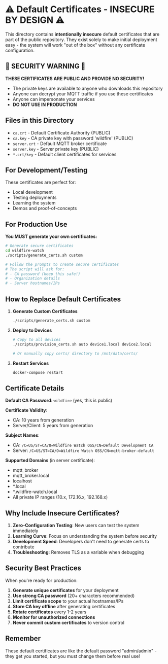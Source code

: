# ⚠️ Default Certificates - INSECURE BY DESIGN ⚠️

This directory contains **intentionally insecure** default certificates that are part of the public repository. They exist solely to make initial deployment easy - the system will work "out of the box" without any certificate configuration.

## 🚨 SECURITY WARNING 🚨

**THESE CERTIFICATES ARE PUBLIC AND PROVIDE NO SECURITY!**

- The private keys are available to anyone who downloads this repository
- Anyone can decrypt your MQTT traffic if you use these certificates
- Anyone can impersonate your services
- **DO NOT USE IN PRODUCTION**

## Files in this Directory

- `ca.crt` - Default Certificate Authority (PUBLIC)
- `ca.key` - CA private key with password 'wildfire' (PUBLIC)
- `server.crt` - Default MQTT broker certificate
- `server.key` - Server private key (PUBLIC)
- `*.crt/key` - Default client certificates for services

## For Development/Testing

These certificates are perfect for:
- Local development
- Testing deployments
- Learning the system
- Demos and proof-of-concepts

## For Production Use

**You MUST generate your own certificates:**

```bash
# Generate secure certificates
cd wildfire-watch
./scripts/generate_certs.sh custom

# Follow the prompts to create secure certificates
# The script will ask for:
# - CA password (keep this safe!)
# - Organization details
# - Server hostnames/IPs
```

## How to Replace Default Certificates

1. **Generate Custom Certificates**
   ```bash
   ./scripts/generate_certs.sh custom
   ```

2. **Deploy to Devices**
   ```bash
   # Copy to all devices
   ./scripts/provision_certs.sh auto device1.local device2.local
   
   # Or manually copy certs/ directory to /mnt/data/certs/
   ```

3. **Restart Services**
   ```bash
   docker-compose restart
   ```

## Certificate Details

**Default CA Password**: `wildfire` (yes, this is public)

**Certificate Validity**: 
- CA: 10 years from generation
- Server/Client: 5 years from generation

**Subject Names**:
- CA: `/C=US/ST=CA/O=Wildfire Watch OSS/CN=Default Development CA`
- Server: `/C=US/ST=CA/O=Wildfire Watch OSS/CN=mqtt-broker-default`

**Supported Domains** (in server certificate):
- mqtt_broker
- mqtt_broker.local
- localhost
- *.local
- *.wildfire-watch.local
- All private IP ranges (10.x, 172.16.x, 192.168.x)

## Why Include Insecure Certificates?

1. **Zero-Configuration Testing**: New users can test the system immediately
2. **Learning Curve**: Focus on understanding the system before security
3. **Development Speed**: Developers don't need to generate certs to contribute
4. **Troubleshooting**: Removes TLS as a variable when debugging

## Security Best Practices

When you're ready for production:

1. **Generate unique certificates** for your deployment
2. **Use strong CA password** (20+ characters recommended)
3. **Limit certificate scope** to your actual hostnames/IPs
4. **Store CA key offline** after generating certificates
5. **Rotate certificates** every 1-2 years
6. **Monitor for unauthorized connections**
7. **Never commit custom certificates** to version control

## Remember

These default certificates are like the default password "admin/admin" - they get you started, but you must change them before real use!
